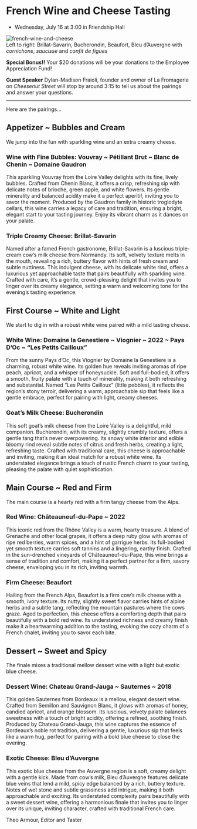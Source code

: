 # French Wine and Cheese Tasting

* Wednesday, July 16 at 3:00 in Friendship Hall

![french-wine-and-cheese]( https://heritage-happenings.github.io/Blog/2025/07/12/french-wine-and-cheese.jpg)<br>
Left to right: Brillat-Savarin, Bucherondin, Beaufort, Bleu d’Auvergne with _cornichons_, _saucisse_ and _confit de figues_

**Special Bonus!!** Your $20 donations will be your donations to the Employee Appreciation Fund!

**Guest Speaker** Dylan-Madison Fraioli, founder and owner of La Fromagerie on _Cheesenut Street_ will stop by around 3:15 to tell us about the pairings and answer your questions.

***

Here are the pairings...

## Appetizer ~ Bubbles and Cream

We jump into the fun with sparkling wine and an extra creamy cheese.

### Wine with Fine Bubbles: Vouvray ~ Pétillant Brut ~ Blanc de Chenin ~ Domaine Gaudron

This sparkling Vouvray from the Loire Valley delights with its fine, lively bubbles. Crafted from Chenin Blanc, it offers a crisp, refreshing sip with delicate notes of brioche, green apple, and white flowers. Its gentle minerality and balanced acidity make it a perfect aperitif, inviting you to savor the moment. Produced by the Gaudron family in historic troglodyte cellars, this wine carries a legacy of care and tradition, ensuring a bright, elegant start to your tasting journey. Enjoy its vibrant charm as it dances on your palate.

### Triple Creamy Cheese: Brillat-Savarin

Named after a famed French gastronome, Brillat-Savarin is a luscious triple-cream cow’s milk cheese from Normandy. Its soft, velvety texture melts in the mouth, revealing a rich, buttery flavor with hints of fresh cream and subtle nuttiness. This indulgent cheese, with its delicate white rind, offers a luxurious yet approachable taste that pairs beautifully with sparkling wine. Crafted with care, it’s a gentle, crowd-pleasing delight that invites you to linger over its creamy elegance, setting a warm and welcoming tone for the evening’s tasting experience.

## First Course ~ White and Light

We start to dig in with a robust white wine paired with a mild tasting cheese.

### White Wine: Domaine la Genestiere ~ Viognier ~ 2022 ~ Pays D’Oc ~ “Les Petits Cailloux”

From the sunny Pays d’Oc, this Viognier by Domaine la Genestiere is a charming, robust white wine. Its golden hue reveals inviting aromas of ripe peach, apricot, and a whisper of honeysuckle. Soft and full-bodied, it offers a smooth, fruity palate with a touch of minerality, making it both refreshing and substantial. Named “Les Petits Cailloux” (little pebbles), it reflects the region’s stony terroir, delivering a warm, approachable sip that feels like a gentle embrace, perfect for pairing with light, creamy cheeses.

### Goat’s Milk Cheese: Bucherondin

This soft goat’s milk cheese from the Loire Valley is a delightful, mild companion. Bucherondin, with its creamy, slightly crumbly texture, offers a gentle tang that’s never overpowering. Its snowy white interior and edible bloomy rind reveal subtle notes of citrus and fresh herbs, creating a light, refreshing taste. Crafted with traditional care, this cheese is approachable and inviting, making it an ideal match for a robust white wine. Its understated elegance brings a touch of rustic French charm to your tasting, pleasing the palate with quiet sophistication.

## Main Course ~ Red and Firm

The main course is a hearty red with a firm tangy cheese from the Alps.

### Red Wine: Châteauneuf-du-Pape ~ 2022

This iconic red from the Rhône Valley is a warm, hearty treasure. A blend of Grenache and other local grapes, it offers a deep ruby glow with aromas of ripe red berries, warm spices, and a hint of garrigue herbs. Its full-bodied yet smooth texture carries soft tannins and a lingering, earthy finish. Crafted in the sun-drenched vineyards of Châteauneuf-du-Pape, this wine brings a sense of tradition and comfort, making it a perfect partner for a firm, savory cheese, enveloping you in its rich, inviting warmth.

### Firm Cheese: Beaufort

Hailing from the French Alps, Beaufort is a firm cow’s milk cheese with a smooth, ivory texture. Its nutty, slightly sweet flavor carries hints of alpine herbs and a subtle tang, reflecting the mountain pastures where the cows graze. Aged to perfection, this cheese offers a comforting depth that pairs beautifully with a bold red wine. Its understated richness and creamy finish make it a heartwarming addition to the tasting, evoking the cozy charm of a French chalet, inviting you to savor each bite.

## Dessert ~ Sweet and Spicy

The finale mixes a traditional mellow dessert wine with a light but exotic blue cheese.

### Dessert Wine: Chateau Grand-Jauga ~ Sauternes ~ 2018

This golden Sauternes from Bordeaux is a mellow, elegant dessert wine. Crafted from Semillon and Sauvignon Blanc, it glows with aromas of honey, candied apricot, and orange blossom. Its luscious, velvety palate balances sweetness with a touch of bright acidity, offering a refined, soothing finish. Produced by Chateau Grand-Jauga, this wine captures the essence of Bordeaux’s noble rot tradition, delivering a gentle, luxurious sip that feels like a warm hug, perfect for pairing with a bold blue cheese to close the evening.

### Exotic Cheese: Bleu d’Auvergne

This exotic blue cheese from the Auvergne region is a soft, creamy delight with a gentle kick. Made from cow’s milk, Bleu d’Auvergne features delicate blue veins that lend a mild, spicy edge balanced by a rich, buttery texture. Notes of wet stone and subtle grassiness add intrigue, making it both approachable and exciting. Its understated complexity pairs beautifully with a sweet dessert wine, offering a harmonious finale that invites you to linger over its unique, inviting character, crafted with traditional French care.

Theo Armour, Editor and Taster
